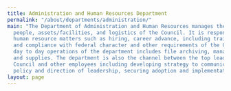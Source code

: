 ```yaml
---
title: Administration and Human Resources Department
permalink: "/about/departments/administration/"
main: "The Department of Administration and Human Resources manages the administration,
  people, assets/facilities, and logistics of the Council. It is responsible for all
  human resource matters such as hiring, career advance, including training, discipline,
  and compliance with federal character and other requirements of the Council.  \n\nThe
  day to day operations of the department includes file archiving, managing correspondence
  and supplies. The department is also the channel between the top leadership of the
  Council and other employees including developing strategy to communicate vision,
  policy and direction of leadership, securing adoption and implementation"
layout: page
---
```



